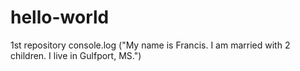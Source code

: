 # hello-world
1st repository
console.log ("My name is Francis. I am married with 2 children. I live in Gulfport, MS.")
